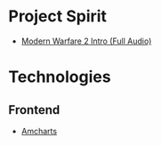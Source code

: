# Project Spirit
- [Modern Warfare 2 Intro (Full Audio)](https://www.youtube.com/watch?v=5Tn2zuMbuFM)

# Technologies
## Frontend
- [Amcharts](https://www.amcharts.com/javascript-maps/)